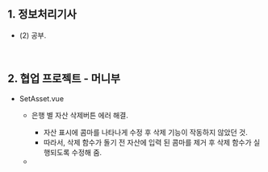 ## 1. 정보처리기사
- (2) 공부.

<br/>

## 2. 협업 프로젝트 - 머니부
- SetAsset.vue
  - 은행 별 자산 삭제버튼 에러 해결.
    - 자산 표시에 콤마를 나타나게 수정 후 삭제 기능이 작동하지 않았던 것. 
    - 따라서, 삭제 함수가 돌기 전 자산에 입력 된 콤마를 제거 후 삭제 함수가 실행되도록 수정해 줌.

  - 
